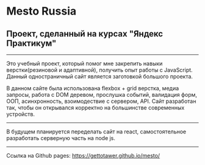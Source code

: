 # Mesto Russia
## Проект, сделанный на курсах "Яндекс Практикум"
___________________________
Это учебный проект, который помог мне закрепить навыки верстки(резиновой и адаптивной), получить опыт работы с JavaScript.
Данный одностраничный сайт является заготовкой большого проекта.

В данном сайте была использована flexbox + grid верстка, медиа запросы, работа с DOM деревом, прослушка событий, валидация форм, ООП, асинхронность, взоимодествие с сервером, API. Сайт разработан так, чтобы он открывался корректно на большинстве современных устройств.
___________________________
В будущем планируется переделать сайт на react, самостоятельное разработать серверную часть на node js.

___________________________
Ссылка на Github pages: https://gettotawer.github.io/mesto/
